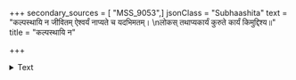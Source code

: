 +++
secondary_sources = [ "MSS_9053",]
jsonClass = "Subhaashita"
text = "कल्पस्थायि न जीवितम् ऐश्वर्यं नाप्यते च यदभिमतम्।  \nलोकस् तथाप्यकार्यं कुरुते कार्यं किमुद्दिश्य॥"
title = "कल्पस्थायि न"

+++

<details><summary>Text</summary>

कल्पस्थायि न जीवितम् ऐश्वर्यं नाप्यते च यदभिमतम्।  
लोकस् तथाप्यकार्यं कुरुते कार्यं किमुद्दिश्य॥
</details>
